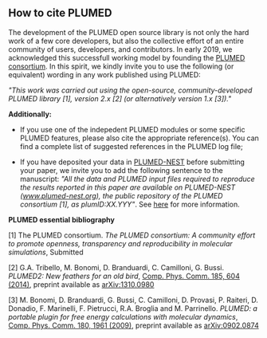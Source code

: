 How to cite PLUMED
-----------------------------
The development of the PLUMED open source library is not only the hard work of a few core developers, but also the collective effort of an entire community of users, developers, and contributors. In early 2019, we acknowledged this successfull working model by founding the [PLUMED consortium](http://www.plumed-nest.org/consortium.html). In this spirit, we kindly invite you to use the following (or equivalent) wording in any work published using PLUMED:

*"This work was carried out using the open-source, community-developed PLUMED library [1], version 2.x [2] (or alternatively version 1.x [3])."*


**Additionally:**

- If you use one of the indepedent PLUMED modules or some specific PLUMED features, please also cite the appropriate reference(s). You can find a complete list of suggested references in the PLUMED log file;

- If you have deposited your data in [PLUMED-NEST](http://www.plumed-nest.org) before submitting your paper, we invite you to add the following sentence to the manuscript: *"All the data and PLUMED input files required to reproduce the results reported in this paper are available on PLUMED-NEST (www.plumed-nest.org), the public repository of the PLUMED consortium [1], as plumID:XX.YYY"*. See [here](http://www.plumed-nest.org/cite.html) for more information.

**PLUMED essential bibliography**

[1] The PLUMED consortium.
_The PLUMED consortium: A community effort to promote openness, transparency and reproducibility in molecular simulations_,
Submitted

[2] G.A. Tribello, M. Bonomi, D. Branduardi, C. Camilloni, G. Bussi.
  _PLUMED2: New feathers for an old bird_,
  [Comp. Phys. Comm. 185, 604 (2014)](http://doi.org/10.1016/j.cpc.2013.09.018), preprint available as [arXiv:1310.0980](https://arxiv.org/abs/1310.0980)

[3] M. Bonomi, D. Branduardi, G. Bussi, C. Camilloni, D. Provasi, P. Raiteri, D. Donadio, F. Marinelli, F. Pietrucci, R.A. Broglia and M. Parrinello.
  _PLUMED: a portable plugin for free energy calculations with molecular dynamics_,
  [Comp. Phys. Comm. 180, 1961 (2009)](http://doi.org/10.1016/j.cpc.2009.05.011), preprint available as [arXiv:0902.0874](http://arxiv.org/abs/0902.0874)
